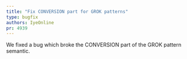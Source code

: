 ```yaml
---
title: "Fix CONVERSION part for GROK patterns"
type: bugfix
authors: IyeOnline
pr: 4939
---
```


We fixed a bug which broke the CONVERSION part of the GROK pattern semantic.
